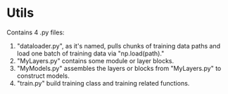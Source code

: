 # Utils
Contains 4 .py files: </br>
1. "dataloader.py", as it's named, pulls chunks of training data paths and load one batch of training data via "np.load(path)." </br> 
2. "MyLayers.py" contains some module or layer blocks. </br>
3. "MyModels.py" assembles the layers or blocks from "MyLayers.py" to construct models. </br>
4. "train.py" build training class and training related functions. </br>

